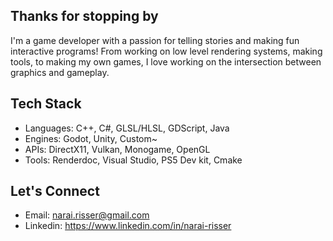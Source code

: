 ## Thanks for stopping by

I'm a game developer with a passion for telling stories and making fun interactive programs! From working on low level rendering systems, making tools, to making my own games, I love working on the intersection between graphics and gameplay. 

## Tech Stack
- Languages: C++, C#, GLSL/HLSL, GDScript, Java
- Engines: Godot, Unity, Custom~
- APIs: DirectX11, Vulkan, Monogame, OpenGL
- Tools: Renderdoc, Visual Studio, PS5 Dev kit, Cmake

## Let's Connect
- Email: narai.risser@gmail.com
- Linkedin: https://www.linkedin.com/in/narai-risser


<!--
**Tonsak09/Tonsak09** is a ✨ _special_ ✨ repository because its `README.md` (this file) appears on your GitHub profile.

Here are some ideas to get you started:

- 🔭 I’m currently working on ...
- 🌱 I’m currently learning ...
- 👯 I’m looking to collaborate on ...
- 🤔 I’m looking for help with ...
- 💬 Ask me about ...
- 📫 How to reach me: ...
- 😄 Pronouns: ...
- ⚡ Fun fact: ...
-->
